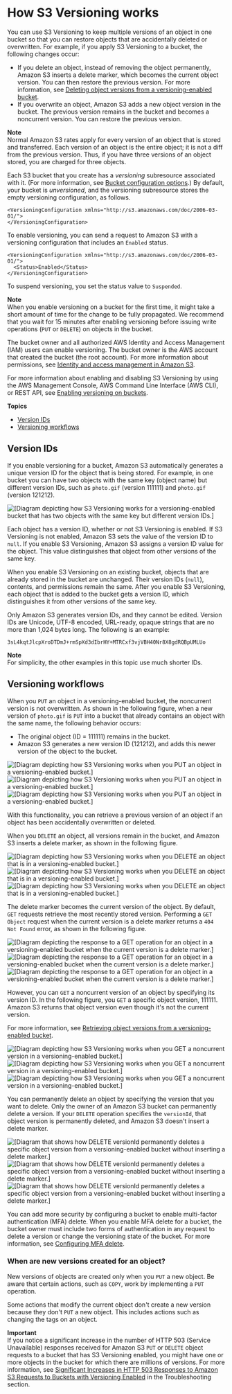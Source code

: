 # How S3 Versioning works<a name="versioning-workflows"></a>

You can use S3 Versioning to keep multiple versions of an object in one bucket so that you can restore objects that are accidentally deleted or overwritten\. For example, if you apply S3 Versioning to a bucket, the following changes occur: 
+ If you delete an object, instead of removing the object permanently, Amazon S3 inserts a delete marker, which becomes the current object version\. You can then restore the previous version\. For more information, see [Deleting object versions from a versioning\-enabled bucket](DeletingObjectVersions.md)\.
+ If you overwrite an object, Amazon S3 adds a new object version in the bucket\. The previous version remains in the bucket and becomes a noncurrent version\. You can restore the previous version\.

**Note**  
Normal Amazon S3 rates apply for every version of an object that is stored and transferred\. Each version of an object is the entire object; it is not a diff from the previous version\. Thus, if you have three versions of an object stored, you are charged for three objects\.

Each S3 bucket that you create has a *versioning* subresource associated with it\. \(For more information, see [Bucket configuration options](UsingBucket.md#bucket-config-options-intro)\.\) By default, your bucket is *unversioned*, and the versioning subresource stores the empty versioning configuration, as follows\.

```
<VersioningConfiguration xmlns="http://s3.amazonaws.com/doc/2006-03-01/"> 
</VersioningConfiguration>
```

To enable versioning, you can send a request to Amazon S3 with a versioning configuration that includes an `Enabled` status\. 

```
<VersioningConfiguration xmlns="http://s3.amazonaws.com/doc/2006-03-01/"> 
  <Status>Enabled</Status> 
</VersioningConfiguration>
```

To suspend versioning, you set the status value to `Suspended`\.

**Note**  
When you enable versioning on a bucket for the first time, it might take a short amount of time for the change to be fully propagated\. We recommend that you wait for 15 minutes after enabling versioning before issuing write operations \(`PUT` or `DELETE`\) on objects in the bucket\. 

The bucket owner and all authorized AWS Identity and Access Management \(IAM\) users can enable versioning\. The bucket owner is the AWS account that created the bucket \(the root account\)\. For more information about permissions, see [Identity and access management in Amazon S3](s3-access-control.md)\.

For more information about enabling and disabling S3 Versioning by using the AWS Management Console, AWS Command Line Interface \(AWS CLI\), or REST API, see [Enabling versioning on buckets](manage-versioning-examples.md)\.

**Topics**
+ [Version IDs](#version-ids)
+ [Versioning workflows](#versioning-workflows-examples)

## Version IDs<a name="version-ids"></a>

If you enable versioning for a bucket, Amazon S3 automatically generates a unique version ID for the object that is being stored\. For example, in one bucket you can have two objects with the same key \(object name\) but different version IDs, such as `photo.gif` \(version 111111\) and `photo.gif` \(version 121212\)\.

![\[Diagram depicting how S3 Versioning works for a versioning-enabled bucket that has two objects with the same key but different version IDs.\]](http://docs.aws.amazon.com/AmazonS3/latest/userguide/images/versioning_Enabled.png)

Each object has a version ID, whether or not S3 Versioning is enabled\. If S3 Versioning is not enabled, Amazon S3 sets the value of the version ID to `null`\. If you enable S3 Versioning, Amazon S3 assigns a version ID value for the object\. This value distinguishes that object from other versions of the same key\.

When you enable S3 Versioning on an existing bucket, objects that are already stored in the bucket are unchanged\. Their version IDs \(`null`\), contents, and permissions remain the same\. After you enable S3 Versioning, each object that is added to the bucket gets a version ID, which distinguishes it from other versions of the same key\. 

Only Amazon S3 generates version IDs, and they cannot be edited\. Version IDs are Unicode, UTF\-8 encoded, URL\-ready, opaque strings that are no more than 1,024 bytes long\. The following is an example:

`3sL4kqtJlcpXroDTDmJ+rmSpXd3dIbrHY+MTRCxf3vjVBH40Nr8X8gdRQBpUMLUo`

**Note**  
For simplicity, the other examples in this topic use much shorter IDs\.



## Versioning workflows<a name="versioning-workflows-examples"></a>

When you `PUT` an object in a versioning\-enabled bucket, the noncurrent version is not overwritten\. As shown in the following figure, when a new version of `photo.gif` is `PUT` into a bucket that already contains an object with the same name, the following behavior occurs:
+ The original object \(ID = 111111\) remains in the bucket\.
+ Amazon S3 generates a new version ID \(121212\), and adds this newer version of the object to the bucket\.

![\[Diagram depicting how S3 Versioning works when you PUT an object in a versioning-enabled bucket.\]](http://docs.aws.amazon.com/AmazonS3/latest/userguide/images/versioning_PUT_versionEnabled3.png)![\[Diagram depicting how S3 Versioning works when you PUT an object in a versioning-enabled bucket.\]](http://docs.aws.amazon.com/AmazonS3/latest/userguide/)![\[Diagram depicting how S3 Versioning works when you PUT an object in a versioning-enabled bucket.\]](http://docs.aws.amazon.com/AmazonS3/latest/userguide/)

With this functionality, you can retrieve a previous version of an object if an object has been accidentally overwritten or deleted\.

When you `DELETE` an object, all versions remain in the bucket, and Amazon S3 inserts a delete marker, as shown in the following figure\.

![\[Diagram depicting how S3 Versioning works when you DELETE an object that is in a versioning-enabled bucket.\]](http://docs.aws.amazon.com/AmazonS3/latest/userguide/images/versioning_DELETE_versioningEnabled.png)![\[Diagram depicting how S3 Versioning works when you DELETE an object that is in a versioning-enabled bucket.\]](http://docs.aws.amazon.com/AmazonS3/latest/userguide/)![\[Diagram depicting how S3 Versioning works when you DELETE an object that is in a versioning-enabled bucket.\]](http://docs.aws.amazon.com/AmazonS3/latest/userguide/)

The delete marker becomes the current version of the object\. By default, `GET` requests retrieve the most recently stored version\. Performing a `GET Object` request when the current version is a delete marker returns a `404 Not Found` error, as shown in the following figure\.

![\[Diagram depicting the response to a GET operation for an object in a versioning-enabled bucket when the current version is a delete marker.\]](http://docs.aws.amazon.com/AmazonS3/latest/userguide/images/versioning_DELETE_NoObjectFound2.png)![\[Diagram depicting the response to a GET operation for an object in a versioning-enabled bucket when the current version is a delete marker.\]](http://docs.aws.amazon.com/AmazonS3/latest/userguide/)![\[Diagram depicting the response to a GET operation for an object in a versioning-enabled bucket when the current version is a delete marker.\]](http://docs.aws.amazon.com/AmazonS3/latest/userguide/)

However, you can `GET` a noncurrent version of an object by specifying its version ID\. In the following figure, you `GET` a specific object version, 111111\. Amazon S3 returns that object version even though it's not the current version\.

For more information, see [Retrieving object versions from a versioning\-enabled bucket](RetrievingObjectVersions.md)\.

![\[Diagram depicting how S3 Versioning works when you GET a noncurrent version in a versioning-enabled bucket.\]](http://docs.aws.amazon.com/AmazonS3/latest/userguide/images/versioning_GET_Versioned3.png)![\[Diagram depicting how S3 Versioning works when you GET a noncurrent version in a versioning-enabled bucket.\]](http://docs.aws.amazon.com/AmazonS3/latest/userguide/)![\[Diagram depicting how S3 Versioning works when you GET a noncurrent version in a versioning-enabled bucket.\]](http://docs.aws.amazon.com/AmazonS3/latest/userguide/)

You can permanently delete an object by specifying the version that you want to delete\. Only the owner of an Amazon S3 bucket can permanently delete a version\. If your `DELETE` operation specifies the `versionId`, that object version is permanently deleted, and Amazon S3 doesn't insert a delete marker\.

![\[Diagram that shows how DELETE versionId permanently deletes a specific object version from a versioning-enabled bucket without inserting a delete marker.\]](http://docs.aws.amazon.com/AmazonS3/latest/userguide/images/versioning_DELETE_versioningEnabled2.png)![\[Diagram that shows how DELETE versionId permanently deletes a specific object version from a versioning-enabled bucket without inserting a delete marker.\]](http://docs.aws.amazon.com/AmazonS3/latest/userguide/)![\[Diagram that shows how DELETE versionId permanently deletes a specific object version from a versioning-enabled bucket without inserting a delete marker.\]](http://docs.aws.amazon.com/AmazonS3/latest/userguide/)

You can add more security by configuring a bucket to enable multi\-factor authentication \(MFA\) delete\. When you enable MFA delete for a bucket, the bucket owner must include two forms of authentication in any request to delete a version or change the versioning state of the bucket\. For more information, see [Configuring MFA delete](MultiFactorAuthenticationDelete.md)\.

### When are new versions created for an object?<a name="versioning-workflows-new-versions"></a>

New versions of objects are created only when you `PUT` a new object\. Be aware that certain actions, such as `COPY`, work by implementing a `PUT` operation\. 

Some actions that modify the current object don't create a new version because they don't `PUT` a new object\. This includes actions such as changing the tags on an object\. 

**Important**  
If you notice a significant increase in the number of HTTP 503 \(Service Unavailable\) responses received for Amazon S3 `PUT` or `DELETE` object requests to a bucket that has S3 Versioning enabled, you might have one or more objects in the bucket for which there are millions of versions\. For more information, see [Significant Increases in HTTP 503 Responses to Amazon S3 Requests to Buckets with Versioning Enabled](troubleshooting-by-symptom.md#troubleshooting-by-symptom-increase-503-reponses) in the Troubleshooting section\.